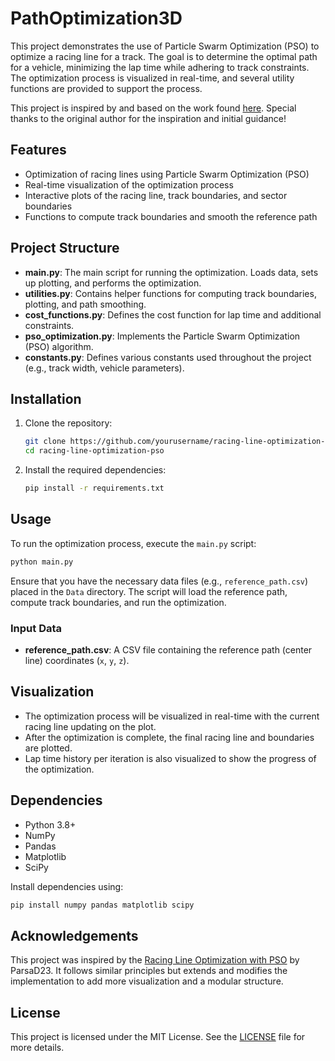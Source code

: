 # PathOptimization3D

This project demonstrates the use of Particle Swarm Optimization (PSO) to optimize a racing line for a track. The goal is to determine the optimal path for a vehicle, minimizing the lap time while adhering to track constraints. The optimization process is visualized in real-time, and several utility functions are provided to support the process.

This project is inspired by and based on the work found [here](https://github.com/ParsaD23/Racing-Line-Optimization-with-PSO). Special thanks to the original author for the inspiration and initial guidance!

## Features
- Optimization of racing lines using Particle Swarm Optimization (PSO)
- Real-time visualization of the optimization process
- Interactive plots of the racing line, track boundaries, and sector boundaries
- Functions to compute track boundaries and smooth the reference path

## Project Structure
- **main.py**: The main script for running the optimization. Loads data, sets up plotting, and performs the optimization.
- **utilities.py**: Contains helper functions for computing track boundaries, plotting, and path smoothing.
- **cost_functions.py**: Defines the cost function for lap time and additional constraints.
- **pso_optimization.py**: Implements the Particle Swarm Optimization (PSO) algorithm.
- **constants.py**: Defines various constants used throughout the project (e.g., track width, vehicle parameters).

## Installation

1. Clone the repository:
   ```sh
   git clone https://github.com/yourusername/racing-line-optimization-pso.git
   cd racing-line-optimization-pso
   ```

2. Install the required dependencies:
   ```sh
   pip install -r requirements.txt
   ```

## Usage

To run the optimization process, execute the `main.py` script:

```sh
python main.py
```

Ensure that you have the necessary data files (e.g., `reference_path.csv`) placed in the `Data` directory. The script will load the reference path, compute track boundaries, and run the optimization.

### Input Data
- **reference_path.csv**: A CSV file containing the reference path (center line) coordinates (`x`, `y`, `z`).

## Visualization
- The optimization process will be visualized in real-time with the current racing line updating on the plot.
- After the optimization is complete, the final racing line and boundaries are plotted.
- Lap time history per iteration is also visualized to show the progress of the optimization.

## Dependencies
- Python 3.8+
- NumPy
- Pandas
- Matplotlib
- SciPy

Install dependencies using:
```sh
pip install numpy pandas matplotlib scipy
```

## Acknowledgements
This project was inspired by the [Racing Line Optimization with PSO](https://github.com/ParsaD23/Racing-Line-Optimization-with-PSO) by ParsaD23. It follows similar principles but extends and modifies the implementation to add more visualization and a modular structure.

## License
This project is licensed under the MIT License. See the [LICENSE](LICENSE) file for more details.
